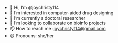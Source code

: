 - 👋 Hi, I’m @joychristy114
- 👀 I’m interested in computer-aided drug designing
- 🌱 I’m currently a doctoral researcher
- 💞️ I’m looking to collaborate on bioinfo projects
- 📫 How to reach me :joychristy114@gmail.com
- 😄 Pronouns: she/her
  

<!---
joychristy114/joychristy114 is a ✨ special ✨ repository because its `README.md` (this file) appears on your GitHub profile.
You can click the Preview link to take a look at your changes.
--->
